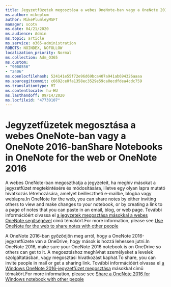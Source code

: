 ```yaml
---
title: Jegyzetfüzetek megosztása a webes OneNote-ban vagy a OneNote 2016-ban
ms.author: mikeplum
author: MikePlumleyMSFT
manager: scotv
ms.date: 04/21/2020
ms.audience: Admin
ms.topic: article
ms.service: o365-administration
ROBOTS: NOINDEX, NOFOLLOW
localization_priority: Normal
ms.collection: Adm_O365
ms.custom:
- "9000556"
- "2406"
ms.openlocfilehash: 524141e55f72e96d69bca407a941ab694326aaaa
ms.sourcegitcommit: c6692ce0fa1358ec3529e59ca0ecdfdea4cdc759
ms.translationtype: MT
ms.contentlocale: hu-HU
ms.lasthandoff: 09/14/2020
ms.locfileid: "47739107"
---
```

# <a name="share-notebooks-in-onenote-for-the-web-or-onenote-2016"></a><span data-ttu-id="a849b-102">Jegyzetfüzetek megosztása a webes OneNote-ban vagy a OneNote 2016-ban</span><span class="sxs-lookup"><span data-stu-id="a849b-102">Share Notebooks in OneNote for the web or OneNote 2016</span></span>

<span data-ttu-id="a849b-103">A webes OneNote-ban megoszthatja a jegyzeteit, ha meghív másokat a jegyzetfüzet megtekintésére és módosítására, illetve egy olyan lapra mutató hivatkozás létrehozására, amelyet beillesztheti e-mailbe, blogba vagy weblapra.</span><span class="sxs-lookup"><span data-stu-id="a849b-103">In OneNote for the web, you can share notes by either inviting others to view and make changes to your notebook, or by creating a link to a page of notes that you can paste in an email, blog, or web page.</span></span> <span data-ttu-id="a849b-104">További információért olvassa el [a jegyzetek megosztása másokkal a webes OneNote segítségével](https://support.office.com/article/D3481FBE-E06C-4883-B7E9-B2EE9F38AED3) című témakört.</span><span class="sxs-lookup"><span data-stu-id="a849b-104">For more information, please see [Use OneNote for the web to share notes with other people](https://support.office.com/article/D3481FBE-E06C-4883-B7E9-B2EE9F38AED3)</span></span>

<span data-ttu-id="a849b-105">A OneNote 2016-ban győződjön meg arról, hogy a OneNote 2016-jegyzetfüzete van a OneDrive, hogy mások is hozzá lehessen jutni.</span><span class="sxs-lookup"><span data-stu-id="a849b-105">In OneNote 2016, make sure your OneNote 2016 notebook is on OneDrive so others can get to it.</span></span> <span data-ttu-id="a849b-106">A megosztáshoz meghívhat személyeket a levelek szolgáltatásban, vagy megosztási hivatkozást kaphat.</span><span class="sxs-lookup"><span data-stu-id="a849b-106">To share, you can invite people in mail or get a sharing link.</span></span> <span data-ttu-id="a849b-107">További információért olvassa el [a Windows OneNote 2016-jegyzetfüzet megosztása](https://support.office.com/article/d14b6033-7a95-4536-9216-bb0a5e0f8285) másokkal című témakört.</span><span class="sxs-lookup"><span data-stu-id="a849b-107">For more information, please see [Share a OneNote 2016 for Windows notebook with other people](https://support.office.com/article/d14b6033-7a95-4536-9216-bb0a5e0f8285)</span></span>